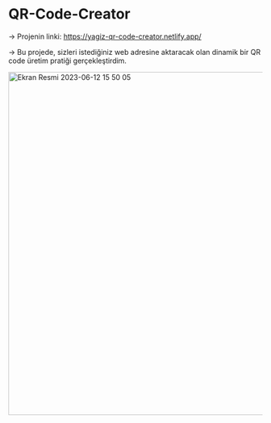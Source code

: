 # QR-Code-Creator

-> Projenin linki: https://yagiz-qr-code-creator.netlify.app/

-> Bu projede, sizleri istediğiniz web adresine aktaracak olan dinamik bir QR code üretim pratiği gerçekleştirdim.

<img width="680" alt="Ekran Resmi 2023-06-12 15 50 05" src="https://github.com/Yagizcan00/QR-Code-Creator/assets/85365132/c3871d3f-693d-4257-be96-d3b89cadd9a8">
